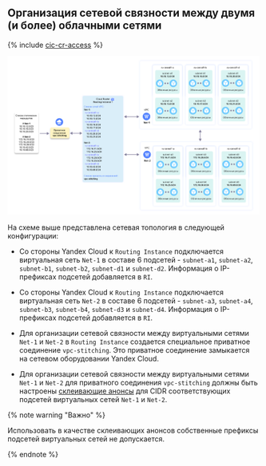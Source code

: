## Организация сетевой связности между двумя (и более) облачными сетями

{% include [cic-cr-access](../../_includes/interconnect/cic-cr-access.md) %}

![ri-topology-6](../../_assets/cloud-router/ri-topology-6.svg)

На схеме выше представлена сетевая топология в следующей конфигурации:

* Со стороны Yandex Cloud к `Routing Instance` подключается виртуальная сеть `Net-1` в составе 6 подсетей - `subnet-a1`, `subnet-a2`, `subnet-b1`, `subnet-b2`, `subnet-d1` и `subnet-d2`. Информация о IP-префиксах подсетей добавляется в `RI`.

* Со стороны Yandex Cloud к `Routing Instance` подключается виртуальная сеть `Net-2` в составе 6 подсетей - `subnet-a3`, `subnet-a4`, `subnet-b3`, `subnet-b4`, `subnet-d3` и `subnet-d4`. Информация о IP-префиксах подсетей добавляется в `RI`.

* Для организации сетевой связности между виртуальными сетями `Net-1` и `Net-2` в `Routing Instance` создается специальное приватное соединение `vpc-stitching`. Это приватное соединение замыкается на сетевом оборудовании Yandex Cloud.

* Для организации сетевой связности между виртуальными сетями `Net-1` и `Net-2` для приватного соединения `vpc-stitching` должны быть настроены [склеивающие анонсы](../concepts/vpc-stitching.md) для CIDR соответствующих подсетей виртуальных сетей `Net-1` и `Net-2`.

{% note warning "Важно" %}

Использовать в качестве склеивающих анонсов собственные префиксы подсетей виртуальных сетей не допускается.

{% endnote %}

